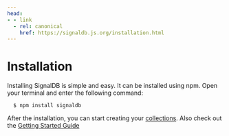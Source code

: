 ```yaml
---
head:
- - link
  - rel: canonical
    href: https://signaldb.js.org/installation.html
---
```

# Installation

Installing SignalDB is simple and easy. It can be installed using npm. Open your terminal and enter the following command:

````
  $ npm install signaldb
````

After the installation, you can start creating your [collections](/collections). Also check out the [Getting Started Guide](/getting-started)
